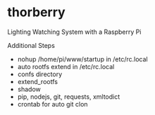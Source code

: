 # thorberry

Lighting Watching System with a Raspberry Pi

Additional Steps
- nohup /home/pi/www/startup in /etc/rc.local
- auto rootfs extend in /etc/rc.local 
- confs directory
- extend_rootfs
- shadow
- pip, nodejs, git, requests, xmltodict
- crontab for auto git clon
